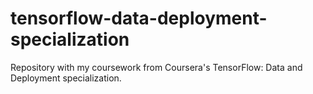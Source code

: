 # tensorflow-data-deployment-specialization
Repository with my coursework from Coursera's TensorFlow: Data and Deployment specialization. 
